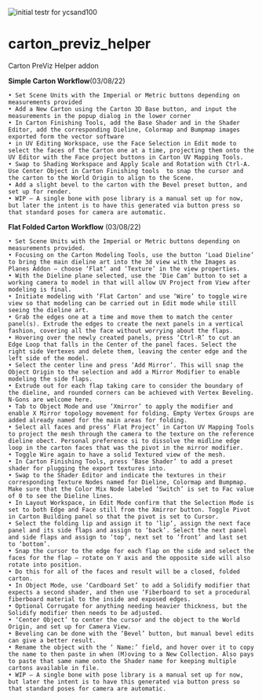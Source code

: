 ![initial testr for ycsand100](https://user-images.githubusercontent.com/16747273/161410886-4b5fe076-cbaf-4d59-86ed-e6a296787905.png)
# carton_previz_helper
Carton PreViz Helper addon

**Simple Carton Workflow**(03/08/22)

    • Set Scene Units with the Imperial or Metric buttons depending on measurements provided
    • Add a New Carton using the Carton 3D Base button, and input the measurements in the popup dialog in the lower corner
    • In Carton Finishing Tools, add the Base Shader and in the Shader Editor, add the corresponding Dieline, Colormap and Bumpmap images exported form the vector software
    • in UV Editing Workspace, use the Face Selection in Edit mode to select the faces of the Carton one at a time, projecting them onto the UV Editor with the Face project buttons in Carton UV Mapping Tools.
    • Swap to Shading Workspace and Apply Scale and Rotation with Ctrl-A. Use Center Object in Carton Finishing tools  to snap the cursor and the carton to the World Origin to align to the Scene.
    • Add a slight bevel to the carton with the Bevel preset button, and set up for render. 
    • WIP – A single bone with pose library is a manual set up for now, but later the intent is to have this generated via button press so that standard poses for camera are automatic.

**Flat Folded Carton Workflow** (03/08/22)

    • Set Scene Units with the Imperial or Metric buttons depending on measurements provided.
    • Focusing on the Carton Modeling Tools, use the button ‘Load Dieline’ to bring the main dieline art into the 3d view with the Images as Planes Addon – choose ‘Flat’ and ‘Texture’ in the view properties.
    • With the Dieline plane selected, use the ‘Die Cam’ button to set a working camera to model in that will allow UV Project from View after modeling is final.
    • Initiate modeling with ‘Flat Carton’ and use ‘Wire’ to toggle wire view so that modeling can be carried out in Edit mode while still seeing the dieline art.
    • Grab the edges one at a time and move them to match the center panel(s). Extrude the edges to create the next panels in a vertical fashion, covering all the face without worrying about the flaps.
    • Hovering over the newly created panels, press ‘Ctrl-R’ to cut an Edge Loop that falls in the Center of the panel faces. Select the right side Vertexes and delete them, leaving the center edge and the left side of the model.
    • Select the center line and press ‘Add Mirror’. This will snap the Object Origin to the selection and add a Mirror Modifier to enable modeling the side flaps. 
    • Extrude out for each flap taking care to consider the boundary of the dieline, and rounded corners can be achieved with Vertex Beveling. N-Gons are welcome here.
    • Tab to Object Mode and use ‘Xmirror’ to apply the modifier and enable X Mirror topology movement for folding. Empty Vertex Groups are added already named for the main areas for folding. 
    • Select all faces and press’ Flat Project’ in Carton UV Mapping Tools to project the mesh through the camera to the texture on the reference dieline obect. Personal preference si to dissolve the midline edge loop in the carton faces that was the pivot in the mirror modifier.
    • Toggle Wire again to have a solid Textured view of the mesh.
    • In Carton Finishing Tools, press ‘Base Shader’ to add a preset shader for plugging the export textures into.
    • Swap to the Shader Editor and indicate the textures in their corresponding Texture Nodes named for Dieline, Colormap and Bumpmap. Make sure that the Color Mix Node labeled ‘Switch’ is set to Fac value of 0 to see the Dieline lines.
    • In Layout Workspace, in Edit Mode confirm that the Selection Mode is set to both Edge and Face still from the Xmirror button. Toggle Pivot in Carton Building panel so that the pivot is set to Cursor.
    • Select the folding lip and assign it to ‘lip’, assign the next face panel and its side flaps and assign to ‘back’. Select the next panel and side flaps and assign to ‘top’, next set to ‘front’ and last set to ‘bottom’.
    • Snap the cursor to the edge for each flap on the side and select the faces for the flap – rotate on Y axis and the opposite side will also rotate into position.
    • Do this for all of the faces and result will be a closed, folded carton.
    • In Object Mode, use ‘Cardboard Set’ to add a Solidify modifier that expects a second shader, and then use ‘Fiberboard to set a procedural fiberboard material to the inside and exposed edges.
    • Optional Corrugate for anything needing heavier thickness, but the Solidify modifier then needs to be adjusted.
    • ‘Center Object’ to center the cursor and the object to the World Origin, and set up for Camera View. 
    • Beveling can be done with the ‘Bevel’ button, but manual bevel edits can give a better result.
    • Rename the object with the ‘ Name:’ field, and hover over it to copy the name to then paste in when (M)oving to a New Collection. Also pays to paste that same name onto the Shader name for keeping multiple cartons available in file.
    • WIP – A single bone with pose library is a manual set up for now, but later the intent is to have this generated via button press so that standard poses for camera are automatic.


